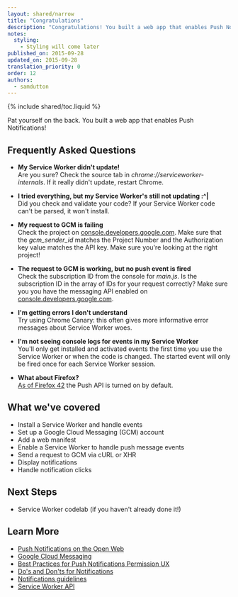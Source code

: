 ```yaml
---
layout: shared/narrow
title: "Congratulations"
description: "Congratulations! You built a web app that enables Push Notifications."
notes:
  styling:
    - Styling will come later
published_on: 2015-09-28
updated_on: 2015-09-28
translation_priority: 0
order: 12
authors:
  - samdutton
---
```


{% include shared/toc.liquid %}

Pat yourself on the back. You built a web app that enables Push Notifications!

## Frequently Asked Questions

* **My Service Worker didn't update!**<br>
Are you sure? Check the source tab in _chrome://serviceworker-internals_. If it
really didn't update, restart Chrome.

* **I tried everything, but my Service Worker's still not updating :^|**<br>
Did you check and validate your code? If your Service Worker code can't be
parsed, it won't install.

* **My request to GCM is failing**<br>
Check the project on [console.developers.google.com](https://console.developers.google.com/). Make sure that the _gcm\_sender\_id_ matches the Project Number and the Authorization
key value matches the API key. Make sure you're looking at the right project!

* **The request to GCM is working, but no push event is fired**<br>
Check the subscription ID from the console for _main.js_. Is the subscription
ID in the array of IDs for your request correctly? Make sure you you have the
messaging API enabled on
[console.developers.google.com](https://console.developers.google.com/).

* **I'm getting errors I don't understand**<br>
Try using Chrome Canary: this often gives more informative error messages about
Service Worker woes.

* **I'm not seeing console logs for events in my Service Worker**<br>
You'll only get installed and activated events the first time you use the
Service Worker or when the code is changed. The started event will only be fired
once for each Service Worker session.

* **What about Firefox?**<br>
[As of Firefox
42](https://groups.google.com/forum/#!topic/mozilla.dev.platform/BL6TrHN73dY) the Push API is turned on by default.

## What we've covered

* Install a Service Worker and handle events
* Set up a Google Cloud Messaging (GCM) account
* Add a web manifest
* Enable a Service Worker to handle push message events
* Send a request to GCM via cURL or XHR
* Display notifications
* Handle notification clicks

## Next Steps

* Service Worker codelab (if you haven't already done it!)

## Learn More

* [Push Notifications on the Open
  Web](https://developers.google.com/web/updates/2015/03/push-notificatons-on-the-open-web?hl=en)
* [Google Cloud Messaging](https://developers.google.com/cloud-messaging/)
* [Best Practices for Push Notifications Permission
  UX](https://docs.google.com/document/d/1WNPIS_2F0eyDm5SS2E6LZ_75tk6XtBSnR1xNjWJ_DPE/edit)
* [Do's and Don'ts for
  Notifications](http://android-developers.blogspot.co.uk/2015/08/get-dos-and-donts-for-notifications.html)
* [Notifications
  guidelines](https://www.google.com/design/spec/patterns/notifications.html)
* [Service Worker
  API](https://developer.mozilla.org/en-US/docs/Web/API/Service_Worker_API)

